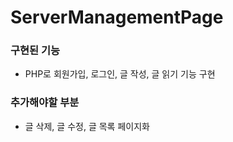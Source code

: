 # ServerManagementPage

### 구현된 기능
- PHP로 회원가입, 로그인, 글 작성, 글 읽기 기능 구현

### 추가해야할 부분
- 글 삭제, 글 수정, 글 목록 페이지화